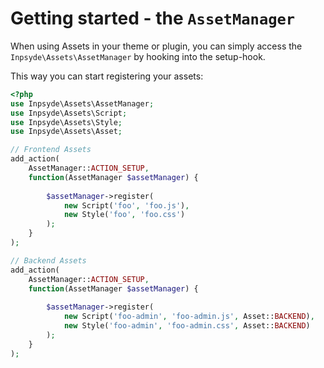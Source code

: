# Getting started - the `AssetManager`
When using Assets in your theme or plugin, you can simply access the `Inpsyde\Assets\AssetManager` by hooking into the setup-hook.

This way you can start registering your assets:

```php
<?php
use Inpsyde\Assets\AssetManager;
use Inpsyde\Assets\Script;
use Inpsyde\Assets\Style;
use Inpsyde\Assets\Asset;

// Frontend Assets
add_action( 
	AssetManager::ACTION_SETUP, 
	function(AssetManager $assetManager) {
	
		$assetManager->register(
			new Script('foo', 'foo.js'),
			new Style('foo', 'foo.css')
		);
	}
);

// Backend Assets
add_action( 
	AssetManager::ACTION_SETUP, 
	function(AssetManager $assetManager) {
	
		$assetManager->register(
			new Script('foo-admin', 'foo-admin.js', Asset::BACKEND),
			new Style('foo-admin', 'foo-admin.css', Asset::BACKEND)
		);
	}
);
```